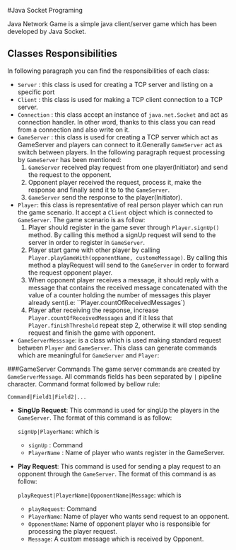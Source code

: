 #Java Socket Programing

Java Network Game is a simple java client/server game which has been developed by Java Socket.

## Classes Responsibilities
In following paragraph you can find the responsibilities of each class:
- ``Server`` : this class is used for creating a TCP server and listing on a specific port
- ``Client`` : this class is used for making a TCP client connection to a TCP server. 
- ``Connection`` : this class accept an instance of ``java.net.Socket`` and act as connection handler.
In other word, thanks to this class you can read from a connection and also write on it.
- ``GameServer`` : this class is used for creating a TCP server which act as GameServer and players 
can connect to it.Generally ``GameServer`` act as switch between players.
In the following paragraph request processing by ``GameServer`` has been mentioned: 
    1. ``GameServer`` received play request from one player(Initiator) and send the request to the opponent.
    2. Opponent player received the request, process it, make the response and finally send it to to the ``GameServer``.
    3. ``GameServer`` send the response to the player(Initiator).
- ``Player``: this class is representative of real person player which can run the game scenario.
It accept a ``Client`` object which is connected to ``GameServer``. The game scenario is as follow:
    1. Player should register in the game sever through ``Player.signUp()`` method. 
    By calling this method a signUp request will send to the server in order to register in ``GameServer``.
    2. Player start game with other player by calling ``Player.playGameWith(opponentName, customeMessage)``. By calling 
    this method a playRequest will send to the ``GameServer`` in order to forward the request opponent player.
    3. When opponent player receives a message, it should reply with a message that contains the received message 
    concatenated with the value of a counter holding the number of messages this player already sent(i.e: ``Player.countOfReceivedMessages`)
    4. Player after receiving the response, increase ``Player.countOfReceivedMessages`` and if it less that 
    ``Player.finishThreshold`` repeat step 2, otherwise it will stop sending request and finish the game with opponent.
- ``GameServerMesssage``: is a class which is used making standard request between ``Player`` and ``GameServer``. 
This class can generate commands which are meaningful for ``GameServer`` and ``Player``:
    

 
 
###GameServer Commands
The game server commands are created by ``GameServerMessage``. All commands fields has been separated by ``|`` pipeline character.
Command format followed by bellow rule:

``Command|Field1|Field2|...``
- **SingUp Request**: This command is used for singUp the players in the ``GameServer``. The format of this command is as follow:
    
    ``signUp|PlayerName``: which is
     - ``signUp`` : Command
     - ``PlayerName`` : Name of player who wants register in the GameServer.
- **Play Request**: This command is used for sending a play request to an opponent through the ``GameServer``.
    The format of this command is as follow:
    
    ``playRequest|PlayerName|OpponentName|Message``: which is
    - ``playRequest``: Command
    - ``PlayerName``: Name of player who wants send request to an opponent.
    - ``OpponentName``: Name of opponent player who is responsible for processing the player request.
    - ``Message``: A custom message which is received by Opponent.
    
     
